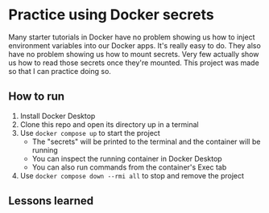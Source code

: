 # Practice using Docker secrets

Many starter tutorials in Docker have no problem showing us how to inject environment variables into our Docker apps.  It's really easy to do.  They also have no problem showing us how to mount secrets.  Very few actually show us how to read those secrets once they're mounted.  This project was made so that I can practice doing so.

## How to run

1. Install Docker Desktop
2. Clone this repo and open its directory up in a terminal
3. Use `docker compose up` to start the project
    - The "secrets" will be printed to the terminal and the container will be running
    - You can inspect the running container in Docker Desktop
    - You can also run commands from the container's Exec tab
4. Use `docker compose down --rmi all` to stop and remove the project

## Lessons learned